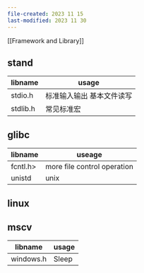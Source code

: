 ```yaml
---
file-created: 2023 11 15
last-modified: 2023 11 30
---
```


[[Framework and Library]]

## stand 

| libname  | usage                     |
| -------- | ------------------------- |
| stdio.h  | 标准输入输出 基本文件读写 |
| stdlib.h | 常见标准宏                          |



## glibc 


| libname  | useage                       |
| -------- | ---------------------------- |
| fcntl.h> | more file  control operation |
|   unistd       |      unix                        |

## linux 


## mscv

| libname | usage |
| --- | --- |
| windows.h | Sleep |


